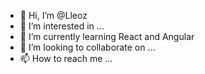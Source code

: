 - 👋 Hi, I’m @Lleoz
- 👀 I’m interested in ...
- 🌱 I’m currently learning React and Angular
- 💞️ I’m looking to collaborate on ...
- 📫 How to reach me ...

<!---
Lleoz/Lleoz is a ✨ special ✨ repository because its `README.md` (this file) appears on your GitHub profile.
You can click the Preview link to take a look at your changes.
--->
